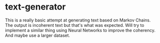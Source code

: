 # text-generator

This is a really basic attempt at generating text based on Markov Chains. The output is incoherent text but that's what was expected. Will try to implement a similar thing using Neural Networks to improve the coherency. And maybe use a larger dataset.

